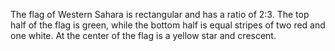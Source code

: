 The flag of Western Sahara is rectangular and has a ratio of 2:3. The top half of the flag is green, while the bottom half is equal stripes of two red and one white. At the center of the flag is a yellow star and crescent.